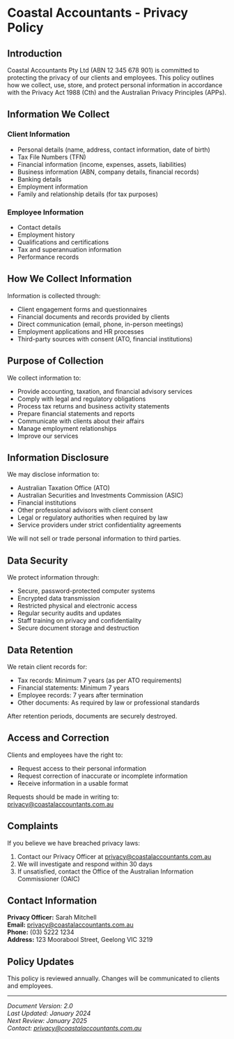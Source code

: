 # Coastal Accountants - Privacy Policy

## Introduction

Coastal Accountants Pty Ltd (ABN 12 345 678 901) is committed to protecting the privacy of our clients and employees. This policy outlines how we collect, use, store, and protect personal information in accordance with the Privacy Act 1988 (Cth) and the Australian Privacy Principles (APPs).

## Information We Collect

### Client Information
- Personal details (name, address, contact information, date of birth)
- Tax File Numbers (TFN)
- Financial information (income, expenses, assets, liabilities)
- Business information (ABN, company details, financial records)
- Banking details
- Employment information
- Family and relationship details (for tax purposes)

### Employee Information
- Contact details
- Employment history
- Qualifications and certifications
- Tax and superannuation information
- Performance records

## How We Collect Information

Information is collected through:
- Client engagement forms and questionnaires
- Financial documents and records provided by clients
- Direct communication (email, phone, in-person meetings)
- Employment applications and HR processes
- Third-party sources with consent (ATO, financial institutions)

## Purpose of Collection

We collect information to:
- Provide accounting, taxation, and financial advisory services
- Comply with legal and regulatory obligations
- Process tax returns and business activity statements
- Prepare financial statements and reports
- Communicate with clients about their affairs
- Manage employment relationships
- Improve our services

## Information Disclosure

We may disclose information to:
- Australian Taxation Office (ATO)
- Australian Securities and Investments Commission (ASIC)
- Financial institutions
- Other professional advisors with client consent
- Legal or regulatory authorities when required by law
- Service providers under strict confidentiality agreements

We will not sell or trade personal information to third parties.

## Data Security

We protect information through:
- Secure, password-protected computer systems
- Encrypted data transmission
- Restricted physical and electronic access
- Regular security audits and updates
- Staff training on privacy and confidentiality
- Secure document storage and destruction

## Data Retention

We retain client records for:
- Tax records: Minimum 7 years (as per ATO requirements)
- Financial statements: Minimum 7 years
- Employee records: 7 years after termination
- Other documents: As required by law or professional standards

After retention periods, documents are securely destroyed.

## Access and Correction

Clients and employees have the right to:
- Request access to their personal information
- Request correction of inaccurate or incomplete information
- Receive information in a usable format

Requests should be made in writing to: privacy@coastalaccountants.com.au

## Complaints

If you believe we have breached privacy laws:
1. Contact our Privacy Officer at privacy@coastalaccountants.com.au
2. We will investigate and respond within 30 days
3. If unsatisfied, contact the Office of the Australian Information Commissioner (OAIC)

## Contact Information

**Privacy Officer:** Sarah Mitchell  
**Email:** privacy@coastalaccountants.com.au  
**Phone:** (03) 5222 1234  
**Address:** 123 Moorabool Street, Geelong VIC 3219

## Policy Updates

This policy is reviewed annually. Changes will be communicated to clients and employees.

---
*Document Version: 2.0*  
*Last Updated: January 2024*  
*Next Review: January 2025*  
*Contact: privacy@coastalaccountants.com.au*
